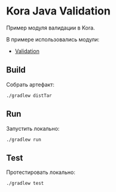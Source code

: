 # Kora Java Validation

Пример модуля валидации в Kora.

В примере использовались модули:
- [Validation](https://kora-projects.github.io/kora-docs/ru/documentation/validation/)

## Build

Собрать артефакт:

```shell
./gradlew distTar
```

## Run

Запустить локально:
```shell
./gradlew run
```

## Test

Протестировать локально:
```shell
./gradlew test
```
